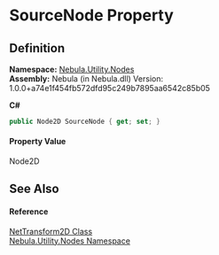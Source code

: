 # SourceNode Property




## Definition
**Namespace:** <a href="N_Nebula_Utility_Nodes">Nebula.Utility.Nodes</a>  
**Assembly:** Nebula (in Nebula.dll) Version: 1.0.0+a74e1f454fb572dfd95c249b7895aa6542c85b05

**C#**
``` C#
public Node2D SourceNode { get; set; }
```



#### Property Value
Node2D

## See Also


#### Reference
<a href="T_Nebula_Utility_Nodes_NetTransform2D">NetTransform2D Class</a>  
<a href="N_Nebula_Utility_Nodes">Nebula.Utility.Nodes Namespace</a>  
